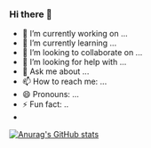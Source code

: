 ### Hi there 👋


- 🔭 I’m currently working on ...
- 🌱 I’m currently learning ...
- 👯 I’m looking to collaborate on ...
- 🤔 I’m looking for help with ...
- 💬 Ask me about ...
- 📫 How to reach me: ...
- 😄 Pronouns: ...
- ⚡ Fun fact: ..
- 
[![Anurag's GitHub stats](https://github-readme-stats.vercel.app/api?username=JhenersonRosario&show_icons=true&theme=onedar)](https://github.com/anuraghazra/github-readme-stats)





